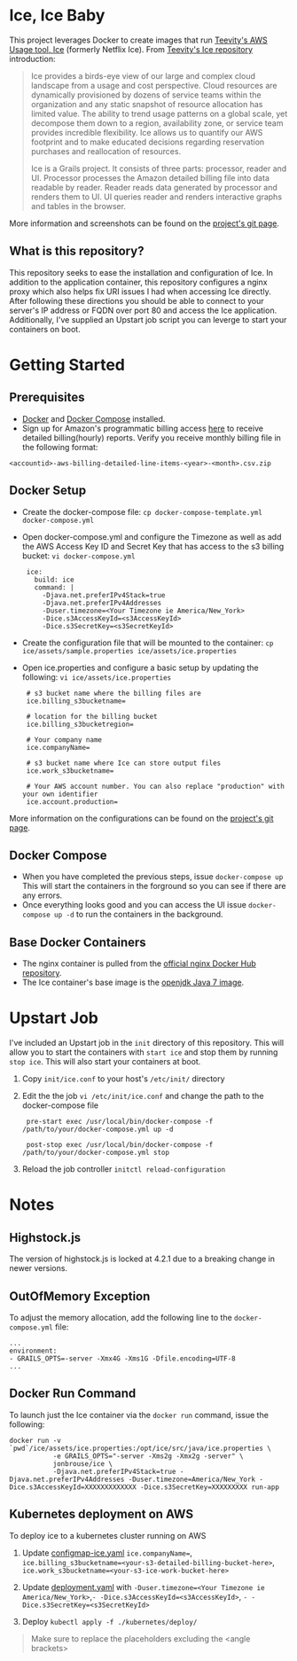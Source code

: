 # Ice, Ice Baby 

This project leverages Docker to create images that run [Teevity's AWS Usage tool, Ice](https://github.com/Teevity/ice) (formerly Netflix Ice). From [Teevity's Ice repository](https://github.com/Teevity/ice) introduction:

> Ice provides a birds-eye view of our large and complex cloud landscape
> from a usage and cost perspective. Cloud resources are dynamically
> provisioned by dozens of service teams within the organization and any
> static snapshot of resource allocation has limited value. The ability
> to trend usage patterns on a global scale, yet decompose them down to
> a region, availability zone, or service team provides incredible
> flexibility. Ice allows us to quantify our AWS footprint and to make
> educated decisions regarding reservation purchases and reallocation of
> resources.
> 
> Ice is a Grails project. It consists of three parts: processor, reader
> and UI. Processor processes the Amazon detailed billing file into data
> readable by reader. Reader reads data generated by processor and
> renders them to UI. UI queries reader and renders interactive graphs
> and tables in the browser.

More information and screenshots can be found on the [project's git page](https://github.com/Teevity/ice). 

## What is this repository?

This repository seeks to ease the installation and configuration of Ice. In addition to the application container, this repository configures a nginx proxy which also helps fix URI issues I had when accessing Ice directly. After following these directions you should be able to connect to your server's IP address or FQDN over port 80 and access the Ice application. Additionally, I've supplied an Upstart job script you can leverge to start your containers on boot.

# Getting Started

## Prerequisites 

 - [Docker](https://docs.docker.com/installation/) and [Docker Compose](https://docs.docker.com/compose/install/) installed.
 - Sign up for Amazon's programmatic billing access [here](http://docs.aws.amazon.com/awsaccountbilling/latest/aboutv2/detailed-billing-reports.html) to receive detailed billing(hourly) reports. Verify you receive monthly billing file in the following format: 
 
 ```<accountid>-aws-billing-detailed-line-items-<year>-<month>.csv.zip```


## Docker Setup

 - Create the docker-compose file: `cp docker-compose-template.yml docker-compose.yml` 
 - Open docker-compose.yml and configure the Timezone as well as add the AWS Access Key ID and Secret Key that has access to the s3 billing bucket: `vi docker-compose.yml`

	    ice:
	      build: ice
	      command: |
	        -Djava.net.preferIPv4Stack=true
	        -Djava.net.preferIPv4Addresses
	        -Duser.timezone=<Your Timezone ie America/New_York>
	        -Dice.s3AccessKeyId=<s3AccessKeyId>
	        -Dice.s3SecretKey=<s3SecretKeyId>
       
 - Create the configuration file that will be mounted to the container: `cp ice/assets/sample.properties ice/assets/ice.properties`
 - Open ice.properties and configure a basic setup by updating the following: `vi ice/assets/ice.properties` 
    
	    # s3 bucket name where the billing files are
	    ice.billing_s3bucketname=

	    # location for the billing bucket
	    ice.billing_s3bucketregion=
	    
	    # Your company name
	    ice.companyName=
	    
	    # s3 bucket name where Ice can store output files
	    ice.work_s3bucketname=
	    
	    # Your AWS account number. You can also replace "production" with your own identifier 
	    ice.account.production=

More information on the configurations can be found on the [project's git page](https://github.com/Teevity/ice). 

## Docker Compose

 - When you have completed the previous steps, issue `docker-compose up` This will start the containers in the forground so you can see if there are any errors.
 - Once everything looks good and you can access the UI issue `docker-compose up -d` to run the containers in the background.

## Base Docker Containers

- The nginx container is pulled from the [official nginx Docker Hub repository](https://registry.hub.docker.com/_/nginx/).
- The Ice container's base image is the [openjdk Java 7 image](https://hub.docker.com/_/openjdk/).

# Upstart Job

I've included an Upstart job in the `init` directory of this repository. This will allow you to start the containers with `start ice` and stop them by running `stop ice`.  This will also start your containers at boot.

1. Copy `init/ice.conf` to your host's `/etc/init/` directory
2. Edit the the job `vi /etc/init/ice.conf` and change the path to the docker-compose file
	
	    pre-start exec /usr/local/bin/docker-compose -f /path/to/your/docker-compose.yml up -d

		post-stop exec /usr/local/bin/docker-compose -f /path/to/your/docker-compose.yml stop

4. Reload the job controller `initctl reload-configuration`

# Notes

## Highstock.js

The version of highstock.js is locked at 4.2.1 due to a breaking change in newer versions.

## OutOfMemory Exception

To adjust the memory allocation, add the following line to the `docker-compose.yml` file:

```
...
environment:
- GRAILS_OPTS=-server -Xmx4G -Xms1G -Dfile.encoding=UTF-8
...
```

## Docker Run Command

To launch just the Ice container via the `docker run` command, issue the following:

```
docker run -v `pwd`/ice/assets/ice.properties:/opt/ice/src/java/ice.properties \
           -e GRAILS_OPTS="-server -Xms2g -Xmx2g -server" \
           jonbrouse/ice \
           -Djava.net.preferIPv4Stack=true -Djava.net.preferIPv4Addresses -Duser.timezone=America/New_York -Dice.s3AccessKeyId=XXXXXXXXXXXXX -Dice.s3SecretKey=XXXXXXXXX run-app
```

## Kubernetes deployment on AWS

To deploy ice to a kubernetes cluster running on AWS

1. Update [configmap-ice.yaml](./kubernetes/deploy/configmap-ice.yaml) `ice.companyName=`, `ice.billing_s3bucketname=<your-s3-detailed-billing-bucket-here>`, `ice.work_s3bucketname=<your-s3-ice-work-bucket-here>`

2. Update [deployment.yaml](./kubernetes/deploy/deployment.yaml) with `-Duser.timezone=<Your Timezone ie America/New_York>`,`- -Dice.s3AccessKeyId=<s3AccessKeyId>`, `- -Dice.s3SecretKey=<s3SecretKeyId>`

3. Deploy `kubectl apply -f ./kubernetes/deploy/`

> Make sure to replace the placeholders excluding the \<angle brackets\>
